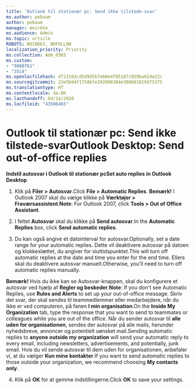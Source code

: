 ```yaml
---
title: 'Outlook til stationær pc: Send ikke tilstede-svar'
ms.author: pebaum
author: pebaum
manager: mnirkhe
ms.audience: Admin
ms.topic: article
ROBOTS: NOINDEX, NOFOLLOW
localization_priority: Priority
ms.collection: Adm_O365
ms.custom:
- "9000761"
- "3514"
ms.openlocfilehash: df23102cd5d9d5b7e60e4f05187c029ba62de22c
ms.sourcegitcommit: 23e5b94f1758bfe202008384e300b81816975375
ms.translationtype: HT
ms.contentlocale: da-DK
ms.lasthandoff: 04/14/2020
ms.locfileid: "43506465"
---
```

# <a name="outlook-desktop-send-out-of-office-replies"></a><span data-ttu-id="87efd-102">Outlook til stationær pc: Send ikke tilstede-svar</span><span class="sxs-lookup"><span data-stu-id="87efd-102">Outlook Desktop: Send out-of-office replies</span></span>

<span data-ttu-id="87efd-103">**Indstil autosvar i Outlook til stationær pc**</span><span class="sxs-lookup"><span data-stu-id="87efd-103">**Set auto replies in Outlook Desktop**</span></span>

1. <span data-ttu-id="87efd-104">Klik på **Filer > Autosvar**.</span><span class="sxs-lookup"><span data-stu-id="87efd-104">Click **File > Automatic Replies**.</span></span> <span data-ttu-id="87efd-105">**Bemærk!** I Outlook 2007 skal du vælge klikke på **Værktøjer > Fraværsassistent**.</span><span class="sxs-lookup"><span data-stu-id="87efd-105">**Note**: For Outlook 2007, click **Tools > Out of Office Assistant**.</span></span>

2. <span data-ttu-id="87efd-106">I feltet **Autosvar** skal du klikke på **Send autosvar**.</span><span class="sxs-lookup"><span data-stu-id="87efd-106">In the **Automatic Replies** box, click **Send automatic replies**.</span></span>

3. <span data-ttu-id="87efd-107">Du kan også angive et datointerval for autosvar.</span><span class="sxs-lookup"><span data-stu-id="87efd-107">Optionally, set a date range for your automatic replies.</span></span> <span data-ttu-id="87efd-108">Dette vil deaktivere autosvar på datoen og klokkeslættet, du angiver for sluttidspunktet.</span><span class="sxs-lookup"><span data-stu-id="87efd-108">This will turn off automatic replies at the date and time you enter for the end time.</span></span> <span data-ttu-id="87efd-109">Ellers skal du deaktivere autosvar manuelt.</span><span class="sxs-lookup"><span data-stu-id="87efd-109">Otherwise, you'll need to turn off automatic replies manually.</span></span>

<span data-ttu-id="87efd-110">**Bemærk!** Hvis du ikke kan se Autosvar-knappen, skal du konfigurere et autosvar ved hjælp af **Regler og beskeder**.</span><span class="sxs-lookup"><span data-stu-id="87efd-110">**Note**: If you don't see Automatic Replies, use **Rules and Alerts** to set up your out-of-office message.</span></span> <span data-ttu-id="87efd-111">Skriv det svar, der skal sendes til teammedlemmer eller medarbejdere, når du ikke er ved computeren, på fanen **I min organisation**.</span><span class="sxs-lookup"><span data-stu-id="87efd-111">On the **Inside My Organization** tab, type the response that you want to send to teammates or colleagues while you are out of the office.</span></span> <span data-ttu-id="87efd-112">Når du sender autosvar til **alle uden for organisationen**, sendes der autosvar på alle mails, herunder nyhedsbreve, annoncer og potentielt uønsket mail.</span><span class="sxs-lookup"><span data-stu-id="87efd-112">Sending automatic replies to **anyone outside my organization** will send your automatic reply to every email, including newsletters, advertisements, and potentially, junk email.</span></span> <span data-ttu-id="87efd-113">Hvis du vil sende autosvar til dem uden for organisationen, anbefaler vi, at du vælger **Kun mine kontakter**.</span><span class="sxs-lookup"><span data-stu-id="87efd-113">If you want to send automatic replies to those outside your organization, we recommend choosing **My contacts only**.</span></span>

4. <span data-ttu-id="87efd-114">Klik på **OK** for at gemme indstillingerne.</span><span class="sxs-lookup"><span data-stu-id="87efd-114">Click **OK** to save your settings.</span></span>

